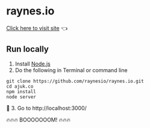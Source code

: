 # raynes.io

[Click here to visit site](https://raynes.io) 👈


## Run locally

1. Install [Node.js](https://nodejs.org)
2. Do the following in Terminal or command line

  ```
  git clone https://github.com/raynesio/raynes.io.git
  cd ajuk.co
  npm install
  node server
  ```
🚀 3. Go to http://localhost:3000/


🔥🔥🔥 BOOOOOOOM! 🔥🔥🔥

